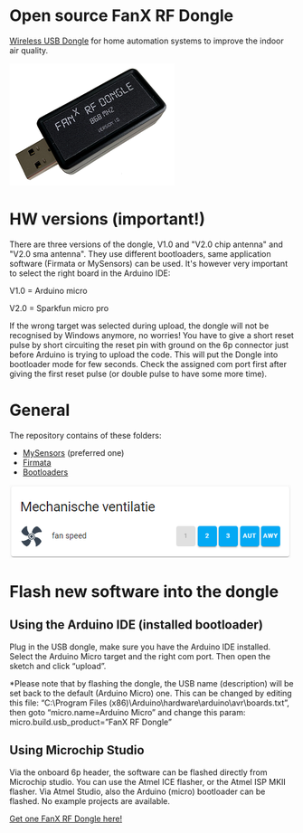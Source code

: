 # Open source FanX RF Dongle 

[Wireless USB Dongle](https://fan-x.eu/product/fan%cb%a3-rf-usb-dongle/) for home automation systems to improve the indoor air quality.

![usb dongle](https://github.com/Marcelh1/fanx/blob/main/images/high_q.png)

# HW versions (important!)
There are three versions of the dongle, V1.0 and "V2.0 chip antenna" and "V2.0 sma antenna". They use different bootloaders, same application software (Firmata or MySensors) can be used. It's however very important to select the right board in the Arduino IDE:

V1.0 = Arduino micro

V2.0 = Sparkfun micro pro

If the wrong target was selected during upload, the dongle will not be recognised by Windows anymore, no worries! You have to give a short reset pulse by short circuiting the reset pin with ground on the 6p connector just before Arduino is trying to upload the code. This will put the Dongle into bootloader mode for few seconds. Check the assigned com port first after giving the first reset pulse (or double pulse to have some more time). 


# General

The repository contains of these folders:
- [MySensors](https://github.com/Marcelh1/fanx/tree/main/mysensors) (preferred one)
- [Firmata](https://github.com/Marcelh1/fanx/tree/main/firmata)
- [Bootloaders](https://github.com/Marcelh1/fanx/tree/main/bootloaders)

![Preview](https://github.com/Marcelh1/fanx/blob/main/images/Preview.png)

# Flash new software into the dongle

## Using the Arduino IDE (installed bootloader)
Plug in the USB dongle, make sure you have the Arduino IDE installed. Select the Arduino Micro target and the right com port. Then open the sketch and click “upload”.

*Please note that by flashing the dongle, the USB name (description) will be set back to the default (Arduino Micro) one. This can be changed by editing this file: “C:\Program Files (x86)\Arduino\hardware\arduino\avr\boards.txt”, then goto “micro.name=Arduino Micro” and change this param: micro.build.usb_product=”FanX RF Dongle”

## Using Microchip Studio
Via the onboard 6p header, the software can be flashed directly from Microchip studio. You can use the Atmel ICE flasher, or the Atmel ISP MKII flasher. Via Atmel Studio, also the Arduino (micro) bootloader can be flashed. No example projects are available.

[Get one FanX RF Dongle here!](https://fan-x.eu/product/fan%cb%a3-rf-usb-dongle/)
